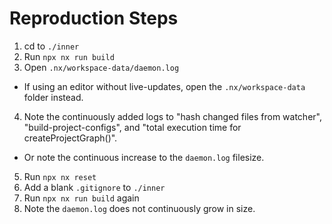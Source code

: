# Reproduction Steps

1. cd to `./inner`
2. Run `npx nx run build`
3. Open `.nx/workspace-data/daemon.log`
  * If using an editor without live-updates, open the `.nx/workspace-data` folder instead.
4. Note the continuously added logs to "hash changed files from watcher", "build-project-configs", and "total execution time for createProjectGraph()".
  * Or note the continuous increase to the `daemon.log` filesize.
5. Run `npx nx reset`
6. Add a blank `.gitignore` to `./inner`
7. Run `npx nx run build` again
8. Note the `daemon.log` does not continuously grow in size.
